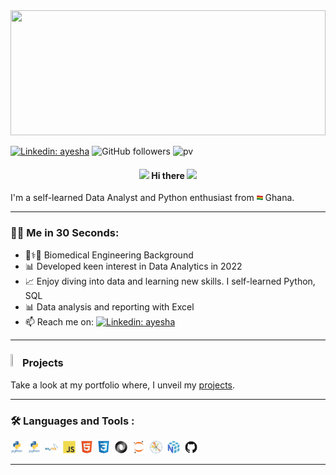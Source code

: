 <div id="header", align="center">
<img src="https://i.giphy.com/media/v1.Y2lkPTc5MGI3NjExYmh5dTQ0cTM5azM0ejY0bWtzN2k4YXoyaHZpeHp6enBjY25xY2g3MiZlcD12MV9pbnRlcm5hbF9naWZfYnlfaWQmY3Q9Zw/l378c04F2fjeZ7vH2/giphy.gif" width="100%", height="200" ></img>
</div>

[![Linkedin: ayesha](https://img.shields.io/badge/-ayesha-blue?style=flat-square&logo=Linkedin&logoColor=white&link=https://www.linkedin.com/in/ayeshatiwaaahmad/)](https://www.linkedin.com/in/ayeshatiwaaahmad/)
![GitHub followers](https://img.shields.io/github/followers/tiwaa?label=Follow&style=social)
![pv](https://pageview.vercel.app/?github_user=tiwaa)
<h4 align="center"> <img src="https://emojis.slackmojis.com/emojis/images/1531849430/4246/blob-sunglasses.gif?1531849430" width="30"/> Hi there <img src="https://media.giphy.com/media/hvRJCLFzcasrR4ia7z/giphy.gif" width="30px"/>
</h4>

I'm a self-learned Data Analyst and Python enthusiast from <kbd>![Ghana_Flag](https://github.com/tiwaa/tiwaa/blob/master/Images/Ghana_Flag.png)</kbd> Ghana.
_____________________________________________________________________________________________

### :woman_technologist: Me in 30 Seconds:
- 🧬⚕️🔧 Biomedical Engineering Background
- 📊 Developed keen interest in Data Analytics in 2022
- 📈 Enjoy diving into data and learning new skills. I self-learned Python, SQL
- 📊 Data analysis and reporting with Excel
 - 📫 Reach me on: [![Linkedin: ayesha](https://img.shields.io/badge/-ayesha-blue?style=flat-square&logo=Linkedin&logoColor=white&link=https://www.linkedin.com/in/ayeshatiwaaahmad/)](https://www.linkedin.com/in/ayeshatiwaaahmad/)    
____________________________________________________________________________________________
<div> <h3><img src="https://github.com/user-attachments/assets/37d29266-558b-48d6-8591-5012621cfd67" width="3%", height="3%"> Projects</h3></div>

Take a look at my portfolio where, I unveil my [projects](https://github.com/tiwaa/Portfolio-Escort).
____________________________________________________________________________________________
### :hammer_and_wrench: Languages and Tools :
<div>
  <img src="https://github.com/devicons/devicon/blob/master/icons/python/python-original-wordmark.svg" title="Excel"  alt="Excel" width="20" height="20"/>&nbsp;
 <img src="https://github.com/devicons/devicon/blob/master/icons/python/python-original-wordmark.svg" title="Python"  alt="Python" width="20" height="20"/>&nbsp;
  <img src="https://github.com/devicons/devicon/blob/master/icons/mysql/mysql-original-wordmark.svg" title="MYSQL" alt="MYSQL" width="20" height="20"/>&nbsp;
  <img src="https://github.com/devicons/devicon/blob/master/icons/javascript/javascript-original.svg" title="JavaScript" alt="JavaScript" width="20" height="20"/>&nbsp;
 <img src="https://github.com/devicons/devicon/blob/master/icons/html5/html5-original.svg" title="html5" alt="html5" width="20" height="20"/>&nbsp;
   <img src="https://github.com/devicons/devicon/blob/master/icons/css3/css3-original.svg" title="css3" alt="css3" width="20" height="20"/>&nbsp;
 <img src="https://github.com/devicons/devicon/blob/master/icons/json/json-original.svg" title="json" alt="json" width="20" height="20"/>&nbsp;
 <img src="https://github.com/devicons/devicon/blob/master/icons/jupyter/jupyter-original.svg" title="jupyter" alt="jupyter" width="20" height="20"/>&nbsp;
 <img src="https://github.com/devicons/devicon/blob/master/icons/matplotlib/matplotlib-original.svg" title="matplotlib" alt="matplotlib" width="20" height="20"/>&nbsp;
 <img src="https://github.com/devicons/devicon/blob/master/icons/numpy/numpy-original.svg" title="numpy" alt="numpy" width="20" height="20"/>&nbsp;
 <img src="https://github.com/devicons/devicon/blob/master/icons/github/github-original.svg" title="github" alt="github" width="20" height="20"/>&nbsp;
</div>

_____________________________________________________________________________________________
<!--
### :fire: My Stats :
[![GitHub Streak](https://github-readme-streak-stats.herokuapp.com?user=tiwaa)](https://git.io/streak-stats)

[![Top Langs](https://github-readme-stats.vercel.app/api/top-langs/?username=your-github-username&layout=compact&theme=vision-friendly-dark)](https://github.com/anuraghazra/github-readme-stats)
-->

<!--
**tiwaa/tiwaa** is a ✨ _special_ ✨ repository because its `README.md` (this file) appears on your GitHub profile.

Here are some ideas to get you started:

- 🔭 I’m currently working on ...
- 🌱 I’m currently learning ...
- 👯 I’m looking to collaborate on ...
- 🤔 I’m looking for help with ...
- 💬 Ask me about ...
- 📫 How to reach me: ...
- 😄 Pronouns: ...
- ⚡ Fun fact: ...
-->
